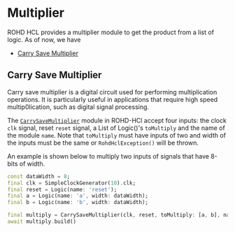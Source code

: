 # Multiplier

ROHD HCL provides a multiplier module to get the product from a list of logic. As of now, we have

- [Carry Save Multiplier](#carry-save-multiplier)

## Carry Save Multiplier

Carry save multiplier is a digital circuit used for performing multiplication operations. It is particularly useful in applications that require high speed multip0lication, such as digital signal processing.

The [`CarrySaveMultiplier`](https://intel.github.io/rohd-hcl/rohd_hcl/CarrySaveMultiplier-class.html) module in ROHD-HCl accept four inputs: the clock `clk` signal, reset `reset` signal, a List of Logic()'s `toMultiply` and the name of the module `name`. Note that `toMultiply` must have inputs of two and width of the inputs must be the same or `RohdHclException()` will be thrown.

An example is shown below to multiply two inputs of signals that have 8-bits of width.

```dart
const dataWidth = 8;
final clk = SimpleClockGenerator(10).clk;
final reset = Logic(name: 'reset');
final a = Logic(name: 'a', width: dataWidth);
final b = Logic(name: 'b', width: dataWidth);

final multiply = CarrySaveMultiplier(clk, reset, toMultiply: [a, b], name: 'csm_module');
await multiply.build()
```
